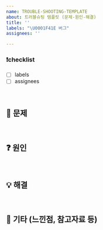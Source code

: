 ```yaml
---
name: TROUBLE-SHOOTING-TEMPLATE
about: 트러블슈팅 템플릿 (문제-원인-해결)
title: ''
labels: "\U0001F41E 버그"
assignees: ''

---
```


### ❗️checklist

- [ ] labels
- [ ] assignees

<br>

## 🤔 문제

<br>

## ❓ 원인

<br>

## 💡 해결

<br>

## 🎸 기타 (느낀점, 참고자료 등)
